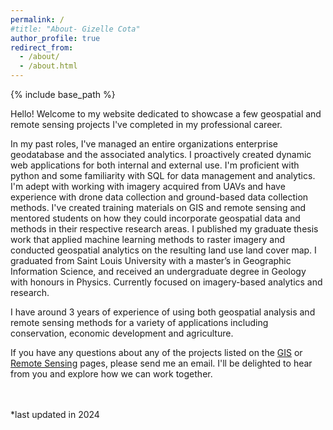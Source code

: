 ```yaml
---
permalink: /
#title: "About- Gizelle Cota"
author_profile: true
redirect_from: 
  - /about/
  - /about.html
---
```

{% include base_path %}

Hello! Welcome to my website dedicated to showcase a few geospatial and remote sensing projects I've completed in my professional career. <br>

In my past roles, I've managed an entire organizations enterprise geodatabase and the associated analytics. I proactively created dynamic web applications for both internal and external use. I'm proficient with python and some familiarity with SQL for data management and analytics. I'm adept with working with imagery acquired from UAVs and have experience with drone data collection and ground-based data collection methods. I've created training materials on GIS and remote sensing and mentored students on how they could incorporate geospatial data and methods in their respective research areas. I published my graduate thesis work that applied machine learning methods to raster imagery and conducted geospatial analytics on the resulting land use land cover map. I graduated from Saint Louis University with a master’s in Geographic Information Science, and received an undergraduate degree in Geology with honours in Physics. Currently focused on imagery-based analytics and research. 
<br>

I have around 3 years of experience of using both geospatial analysis and remote sensing methods for a variety of applications including conservation, economic development and agriculture. 
<br>

If you have any questions about any of the projects listed on the [GIS](https://cotag11.github.io/GIS/) or [Remote Sensing](https://cotag11.github.io/RemoteSensing/) pages, please send me an email. I'll be delighted to hear from you and explore how we can work together. 


<br>
<br>
*last updated in 2024
